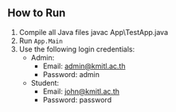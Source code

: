 ## How to Run
1. Compile all Java files javac App\TestApp.java
2. Run `App.Main`
3. Use the following login credentials:
   - Admin: 
     - Email: admin@kmitl.ac.th
     - Password: admin
   - Student: 
     - Email: john@kmitl.ac.th
     - Password: password